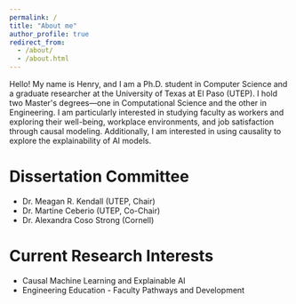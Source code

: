 ```yaml
---
permalink: /
title: "About me"
author_profile: true
redirect_from: 
  - /about/
  - /about.html
---
```


Hello! My name is Henry, and I am a Ph.D. student in Computer Science and a graduate researcher at the University of Texas at El Paso (UTEP). I hold two Master's degrees—one in Computational Science and the other in Engineering. I am particularly interested in studying faculty as workers and exploring their well-being, workplace environments, and job satisfaction through causal modeling. Additionally, I am interested in using causality to explore the explainability of AI models.

Dissertation Committee
======
* Dr. Meagan R. Kendall (UTEP,  Chair) 
* Dr. Martine Ceberio (UTEP, Co-Chair) 
* Dr. Alexandra Coso Strong (Cornell)


Current Research Interests
======
* Causal Machine Learning and Explainable AI
* Engineering Education - Faculty Pathways and Development
   

